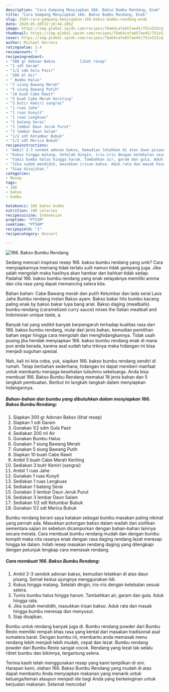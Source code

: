 ```yaml
---
description: "Cara Gampang Menyiapkan 166. Bakso Bumbu Rendang, Enak"
title: "Cara Gampang Menyiapkan 166. Bakso Bumbu Rendang, Enak"
slug: 2503-cara-gampang-menyiapkan-166-bakso-bumbu-rendang-enak
date: 2020-05-30T22:10:44.285Z
image: https://img-global.cpcdn.com/recipes/78a64cafab57ae45/751x532cq70/166-bakso-bumbu-rendang-foto-resep-utama.jpg
thumbnail: https://img-global.cpcdn.com/recipes/78a64cafab57ae45/751x532cq70/166-bakso-bumbu-rendang-foto-resep-utama.jpg
cover: https://img-global.cpcdn.com/recipes/78a64cafab57ae45/751x532cq70/166-bakso-bumbu-rendang-foto-resep-utama.jpg
author: Michael Herrera
ratingvalue: 3.4
reviewcount: 7
recipeingredient:
- "300 gr Adonan Bakso           lihat resep"
- "1 sdt Garam"
- "1/2 sdm Gula Pasir"
- "200 ml Air"
- " Bumbu Halus"
- "7 siung Bawang Merah"
- "5 siung Bawang Putih"
- "10 buah Cabe Rawit"
- "5 buah Cabe Merah Keriting"
- "3 butir Kemiri sangrai"
- "1 ruas Jahe"
- "1 ruas Kunyit"
- "1 ruas Lengkuas"
- "1 batang Serai"
- "3 lembar Daun Jeruk Purut"
- "3 lembar Daun Salam"
- "1/2 sdt Ketumbar Bubuk"
- "1/2 sdt Merica Bubuk"
recipeinstructions:
- "Ambil 2-3 sendok adonan bakso, kemudian letakkan di atas daun pisang. Semat kedua ujungnya menggunakan lidi."
- "Kukus hingga matang. Setelah dingin, iris-iris dengan ketebalan sesuai selera."
- "Tumis bumbu halus hingga harum. Tambahkan air, garam dan gula. Aduk hingga rata."
- "Jika sudah mendidih, masukkan irisan bakso. Aduk rata dan masak hingga bumbu meresap dan menyusut."
- "Siap disajikan."
categories:
- Resep
tags:
- 166
- bakso
- bumbu

katakunci: 166 bakso bumbu 
nutrition: 188 calories
recipecuisine: Indonesian
preptime: "PT31M"
cooktime: "PT56M"
recipeyield: "1"
recipecategory: Dessert

---
```



![166. Bakso Bumbu Rendang](https://img-global.cpcdn.com/recipes/78a64cafab57ae45/751x532cq70/166-bakso-bumbu-rendang-foto-resep-utama.jpg)

Sedang mencari inspirasi resep 166. bakso bumbu rendang yang unik? Cara menyiapkannya memang tidak terlalu sulit namun tidak gampang juga. Jika salah mengolah maka hasilnya akan hambar dan bahkan tidak sedap. Padahal 166. bakso bumbu rendang yang enak selayaknya memiliki aroma dan cita rasa yang dapat memancing selera kita.

Bahan bahan: Cabe Bawang merah dan putih Ketumbar dan lada serai Laos Jahe Bumbu rendang instan Bakso ayam. Bakso bakar hits bumbu kacang paling enak by bakso bakar lupa bang ariel. Bakso daging (meatballs) bumbu rendang (caramelized curry sauce) mixes the Italian meatball and Indonesian unique taste, a.

Banyak hal yang sedikit banyak berpengaruh terhadap kualitas rasa dari 166. bakso bumbu rendang, mulai dari jenis bahan, kemudian pemilihan bahan segar hingga cara mengolah dan menghidangkannya. Tidak usah pusing jika hendak menyiapkan 166. bakso bumbu rendang enak di mana pun anda berada, karena asal sudah tahu triknya maka hidangan ini bisa menjadi suguhan spesial.


Nah, kali ini kita coba, yuk, siapkan 166. bakso bumbu rendang sendiri di rumah. Tetap berbahan sederhana, hidangan ini dapat memberi manfaat untuk membantu menjaga kesehatan tubuhmu sekeluarga. Anda bisa membuat 166. Bakso Bumbu Rendang memakai 18 jenis bahan dan 5 langkah pembuatan. Berikut ini langkah-langkah dalam menyiapkan hidangannya.

<!--inarticleads1-->

##### Bahan-bahan dan bumbu yang dibutuhkan dalam menyiapkan 166. Bakso Bumbu Rendang:

1. Siapkan 300 gr Adonan Bakso           (lihat resep)
1. Siapkan 1 sdt Garam
1. Gunakan 1/2 sdm Gula Pasir
1. Sediakan 200 ml Air
1. Gunakan  Bumbu Halus
1. Gunakan 7 siung Bawang Merah
1. Gunakan 5 siung Bawang Putih
1. Siapkan 10 buah Cabe Rawit
1. Ambil 5 buah Cabe Merah Keriting
1. Sediakan 3 butir Kemiri (sangrai)
1. Ambil 1 ruas Jahe
1. Gunakan 1 ruas Kunyit
1. Sediakan 1 ruas Lengkuas
1. Sediakan 1 batang Serai
1. Gunakan 3 lembar Daun Jeruk Purut
1. Sediakan 3 lembar Daun Salam
1. Sediakan 1/2 sdt Ketumbar Bubuk
1. Gunakan 1/2 sdt Merica Bubuk


Bumbu rendang berani saya katakan sebagai bumbu masakan paling nikmat yang pernah ada. Masukkan potongan bakso dalam wadah dan sisihkan sementara sajian ini sebelum dicampurkan dengan bahan-bahan lainnya secara merata. Cara membuat bumbu rendang mudah dan dengan bumbu komplit maka cita rasanya enak dengan rasa daging rendang lezat meresap hingga ke dalam. Inilah resep masakan rendang daging yang dilengkapi dengan petunjuk lengkap cara memasak rendang. 

<!--inarticleads2-->

##### Cara membuat 166. Bakso Bumbu Rendang:

1. Ambil 2-3 sendok adonan bakso, kemudian letakkan di atas daun pisang. Semat kedua ujungnya menggunakan lidi.
1. Kukus hingga matang. Setelah dingin, iris-iris dengan ketebalan sesuai selera.
1. Tumis bumbu halus hingga harum. Tambahkan air, garam dan gula. Aduk hingga rata.
1. Jika sudah mendidih, masukkan irisan bakso. Aduk rata dan masak hingga bumbu meresap dan menyusut.
1. Siap disajikan.


Bumbu untuk rendang banyak juga di. Bumbu rendang powder dari Bumbu Resto memiliki rempah khas rasa yang kental dari masakan tradisional asal sumatera barat. Dengan bumbu ini, membantu anda memasak menu rendang lebih menjadi lebih mudah, cepat dan lezat. Bumbu rendang powder dari Bumbu Resto sangat cocok. Rendang yang lezat tak selalu ribtet bumbu dan bikinnya, tergantung selera. 

Terima kasih telah menggunakan resep yang kami tampilkan di sini. Harapan kami, olahan 166. Bakso Bumbu Rendang yang mudah di atas dapat membantu Anda menyiapkan makanan yang menarik untuk keluarga/teman ataupun menjadi ide bagi Anda yang berkeinginan untuk berjualan makanan. Selamat mencoba!
